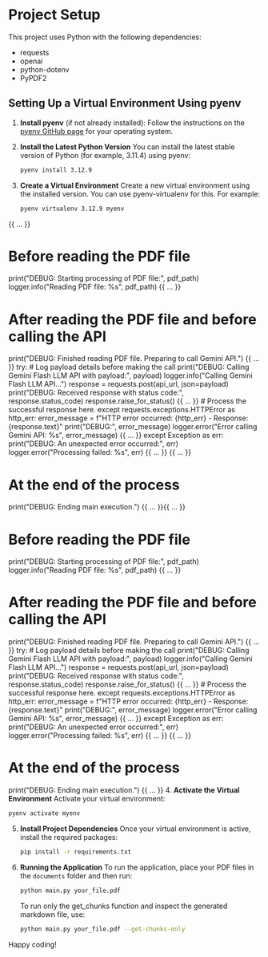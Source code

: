 # Project Setup

This project uses Python with the following dependencies:

- requests
- openai
- python-dotenv
- PyPDF2

## Setting Up a Virtual Environment Using pyenv

1. **Install pyenv** (if not already installed):
   Follow the instructions on the [pyenv GitHub page](https://github.com/pyenv/pyenv) for your operating system.

2. **Install the Latest Python Version**
   You can install the latest stable version of Python (for example, 3.11.4) using pyenv:
   
   ```bash
   pyenv install 3.12.9
   ```

3. **Create a Virtual Environment**
   Create a new virtual environment using the installed version. You can use pyenv-virtualenv for this. For example:
   
   ```bash
   pyenv virtualenv 3.12.9 myenv
   ```
{{ ... }}
# Before reading the PDF file
print("DEBUG: Starting processing of PDF file:", pdf_path)
logger.info("Reading PDF file: %s", pdf_path)
{{ ... }}
# After reading the PDF file and before calling the API
print("DEBUG: Finished reading PDF file. Preparing to call Gemini API.")
{{ ... }}
try:
    # Log payload details before making the call
    print("DEBUG: Calling Gemini Flash LLM API with payload:", payload)
    logger.info("Calling Gemini Flash LLM API...")
    response = requests.post(api_url, json=payload)
    print("DEBUG: Received response with status code:", response.status_code)
    response.raise_for_status()
    {{ ... }}  # Process the successful response here.
except requests.exceptions.HTTPError as http_err:
    error_message = f"HTTP error occurred: {http_err} - Response: {response.text}"
    print("DEBUG:", error_message)
    logger.error("Error calling Gemini API: %s", error_message)
    {{ ... }}
except Exception as err:
    print("DEBUG: An unexpected error occurred:", err)
    logger.error("Processing failed: %s", err)
    {{ ... }}
{{ ... }}
# At the end of the process
print("DEBUG: Ending main execution.")
{{ ... }}{{ ... }}
# Before reading the PDF file
print("DEBUG: Starting processing of PDF file:", pdf_path)
logger.info("Reading PDF file: %s", pdf_path)
{{ ... }}
# After reading the PDF file and before calling the API
print("DEBUG: Finished reading PDF file. Preparing to call Gemini API.")
{{ ... }}
try:
    # Log payload details before making the call
    print("DEBUG: Calling Gemini Flash LLM API with payload:", payload)
    logger.info("Calling Gemini Flash LLM API...")
    response = requests.post(api_url, json=payload)
    print("DEBUG: Received response with status code:", response.status_code)
    response.raise_for_status()
    {{ ... }}  # Process the successful response here.
except requests.exceptions.HTTPError as http_err:
    error_message = f"HTTP error occurred: {http_err} - Response: {response.text}"
    print("DEBUG:", error_message)
    logger.error("Error calling Gemini API: %s", error_message)
    {{ ... }}
except Exception as err:
    print("DEBUG: An unexpected error occurred:", err)
    logger.error("Processing failed: %s", err)
    {{ ... }}
{{ ... }}
# At the end of the process
print("DEBUG: Ending main execution.")
{{ ... }}
4. **Activate the Virtual Environment**
   Activate your virtual environment:
   
   ```bash
   pyenv activate myenv
   ```

5. **Install Project Dependencies**
   Once your virtual environment is active, install the required packages:
   
   ```bash
   pip install -r requirements.txt
   ```

6. **Running the Application**
   To run the application, place your PDF files in the `documents` folder and then run:
   
   ```bash
   python main.py your_file.pdf
   ```

   To run only the get_chunks function and inspect the generated markdown file, use:
   
   ```bash
   python main.py your_file.pdf --get-chunks-only
   ```

Happy coding!
